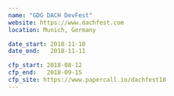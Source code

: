 ```yaml
---
name: "GDG DACH DevFest"
website: https://www.dachfest.com
location: Munich, Germany

date_start: 2018-11-10
date_end:   2018-11-11

cfp_start: 2018-08-12
cfp_end:   2018-09-15
cfp_site: https://www.papercall.io/dachfest18
---
```

